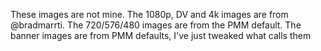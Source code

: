 These images are not mine. The 1080p, DV and 4k images are from @bradmarrti. The 720/576/480 images are from the PMM default. 
The banner images are from PMM defaults, I've just tweaked what calls them
